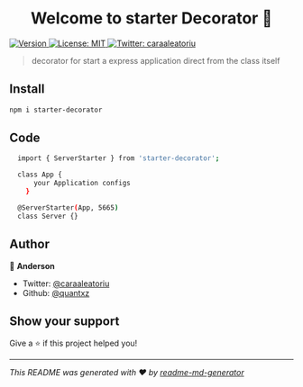 <h1 align="center">Welcome to starter Decorator 👋</h1>
<p>
  <a href="https://www.npmjs.com/package/server-starter-decorator" target="_blank">
    <img alt="Version" src="https://img.shields.io/npm/v/server-starter-decorator.svg">
  </a>
  <a href="#" target="_blank">
    <img alt="License: MIT" src="https://img.shields.io/badge/License-MIT-yellow.svg" />
  </a>
  <a href="https://twitter.com/caraaleatoriu" target="_blank">
    <img alt="Twitter: caraaleatoriu" src="https://img.shields.io/twitter/follow/caraaleatoriu.svg?style=social" />
  </a>
</p>

> decorator for start a express application direct from the class itself

## Install

```sh
npm i starter-decorator
```

## Code 

```sh
  import { ServerStarter } from 'starter-decorator';

  class App {
      your Application configs
    }

  @ServerStarter(App, 5665)
  class Server {}
```

## Author

👤 **Anderson**

* Twitter: [@caraaleatoriu](https://twitter.com/caraaleatoriu)
* Github: [@quantxz](https://github.com/quantxz)

## Show your support

Give a ⭐️ if this project helped you!

***
_This README was generated with ❤️ by [readme-md-generator](https://github.com/kefranabg/readme-md-generator)_